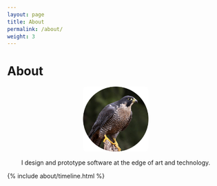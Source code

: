 ```yaml
---
layout: page
title: About
permalink: /about/
weight: 3
---
```


# **About**

<div style="text-align:center;">
  <img src="/assets/jd/jd_gardner.png" 
       alt="JD Gardner" 
       style="width:30%; max-width:300px; height:auto; border-radius:8px;">

  <!-- Quote goes here -->
  <p id="quote" style="color:#666; margin-bottom:0; font-style:italic;"></p>

  <p style="margin-top:0;">
    I design and prototype software at the edge of art and technology.
  </p>
</div>

<div class="row">
  {% include about/timeline.html %}
</div>

<script>
  const quotes = [
    "You appear, have a chance to blaze in the sky, then you disappear.",
    "Victory through superior software.",
    "The quick shall inherit the earth.",
    "Bright lattices of logic unfolding across that colorless void.",
    "You'll think of something.",
    "The future is already here, it's just not very evenly distributed.",
    "Any sufficiently advanced technology is indistinguishable from magic.",
    "Stay hungry. Stay foolish.",
    "Think lightly of yourself and deeply of the world.",
  ];

  document.getElementById("quote").innerText =
    quotes[Math.floor(Math.random() * quotes.length)];
</script>